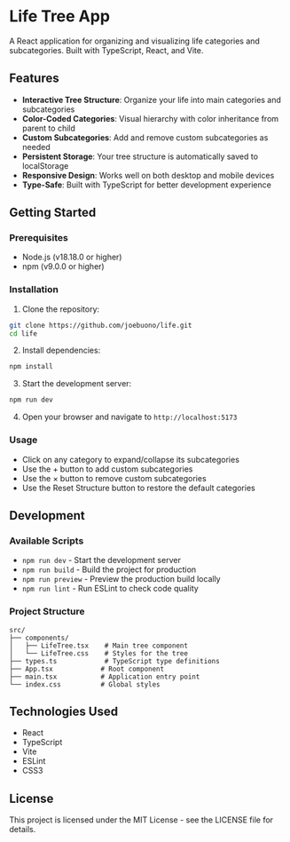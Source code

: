 # Life Tree App

A React application for organizing and visualizing life categories and subcategories. Built with TypeScript, React, and Vite.

## Features

- **Interactive Tree Structure**: Organize your life into main categories and subcategories
- **Color-Coded Categories**: Visual hierarchy with color inheritance from parent to child
- **Custom Subcategories**: Add and remove custom subcategories as needed
- **Persistent Storage**: Your tree structure is automatically saved to localStorage
- **Responsive Design**: Works well on both desktop and mobile devices
- **Type-Safe**: Built with TypeScript for better development experience

## Getting Started

### Prerequisites

- Node.js (v18.18.0 or higher)
- npm (v9.0.0 or higher)

### Installation

1. Clone the repository:
```bash
git clone https://github.com/joebuono/life.git
cd life
```

2. Install dependencies:
```bash
npm install
```

3. Start the development server:
```bash
npm run dev
```

4. Open your browser and navigate to `http://localhost:5173`

### Usage

- Click on any category to expand/collapse its subcategories
- Use the + button to add custom subcategories
- Use the × button to remove custom subcategories
- Use the Reset Structure button to restore the default categories

## Development

### Available Scripts

- `npm run dev` - Start the development server
- `npm run build` - Build the project for production
- `npm run preview` - Preview the production build locally
- `npm run lint` - Run ESLint to check code quality

### Project Structure

```
src/
├── components/
│   ├── LifeTree.tsx    # Main tree component
│   └── LifeTree.css    # Styles for the tree
├── types.ts            # TypeScript type definitions
├── App.tsx            # Root component
├── main.tsx           # Application entry point
└── index.css          # Global styles
```

## Technologies Used

- React
- TypeScript
- Vite
- ESLint
- CSS3

## License

This project is licensed under the MIT License - see the LICENSE file for details.

